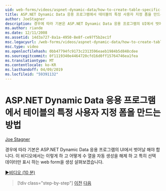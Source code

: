 ```yaml
---
uid: web-forms/videos/aspnet-dynamic-data/how-to-create-table-specific-custom-forms-in-an-aspnet-dynamic-data-application
title: ASP.NET Dynamic Data 응용 프로그램에서 테이블의 특정 사용자 지정 폼을 만드는 방법 | Microsoft Docs
author: JoeStagner
description: 경우에 따라 기본은 ASP.NET Dynamic Data 응용 프로그램의 UI에서 벗어날 해야 합니다. 이 비디오에서는 이렇게 하 고 방법을 해제할 수 있습니다 살펴보겠습니다...
ms.author: riande
ms.date: 12/11/2008
ms.assetid: 14d3a727-8a1a-4950-8e8f-ce97f5b2ec1f
msc.legacyurl: /web-forms/videos/aspnet-dynamic-data/how-to-create-table-specific-custom-forms-in-an-aspnet-dynamic-data-application
msc.type: video
ms.openlocfilehash: 0bb47794fc9173c2313596eaeb1984b5d848cdee
ms.sourcegitcommit: 0f1119340e4464720cfd16d0ff15764746ea1fea
ms.translationtype: MT
ms.contentlocale: ko-KR
ms.lasthandoff: 04/09/2019
ms.locfileid: "59391132"
---
```

# <a name="how-to-create-table-specific-custom-forms-in-an-aspnet-dynamic-data-application"></a>ASP.NET Dynamic Data 응용 프로그램에서 테이블의 특정 사용자 지정 폼을 만드는 방법

[Joe Stagner](https://github.com/JoeStagner)

경우에 따라 기본은 ASP.NET Dynamic Data 응용 프로그램의 UI에서 벗어날 해야 합니다. 이 비디오에서는 이렇게 하 고 어떻게 수 열을 자동 생성을 해제 하 고 특히 선택 데이터만 표시 하는 web form을 생성 살펴보겠습니다.

[&#9654;비디오 (10 분)](https://channel9.msdn.com/Blogs/ASP-NET-Site-Videos/how-to-create-table-specific-custom-forms-in-an-aspnet-dynamic-data-application)

> [!div class="step-by-step"]
> [이전](how-to-remove-columns-from-your-dynamicdata-data-grids.md)
> [다음](aspnet-dynamic-data-custom-form-formatting.md)
